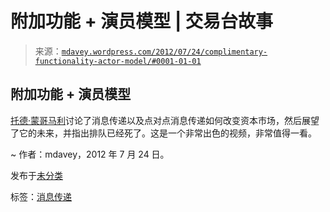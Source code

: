 <!--yml

类别：未分类

日期：2024-05-18 06:37:10

-->

# 附加功能 + 演员模型 | 交易台故事

> 来源：[`mdavey.wordpress.com/2012/07/24/complimentary-functionality-actor-model/#0001-01-01`](https://mdavey.wordpress.com/2012/07/24/complimentary-functionality-actor-model/#0001-01-01)

## 附加功能 + 演员模型

[托德·蒙哥马利](http://www.infoq.com/presentations/High-Performance-Network-Applications-in-the-Capital-Markets)讨论了消息传递以及点对点消息传递如何改变资本市场，然后展望了它的未来，并指出排队已经死了。这是一个非常出色的视频，非常值得一看。

~ 作者：mdavey，2012 年 7 月 24 日。

发布于[未分类](https://mdavey.wordpress.com/category/uncategorized/)

标签：[消息传递](https://mdavey.wordpress.com/tag/messaging/)
